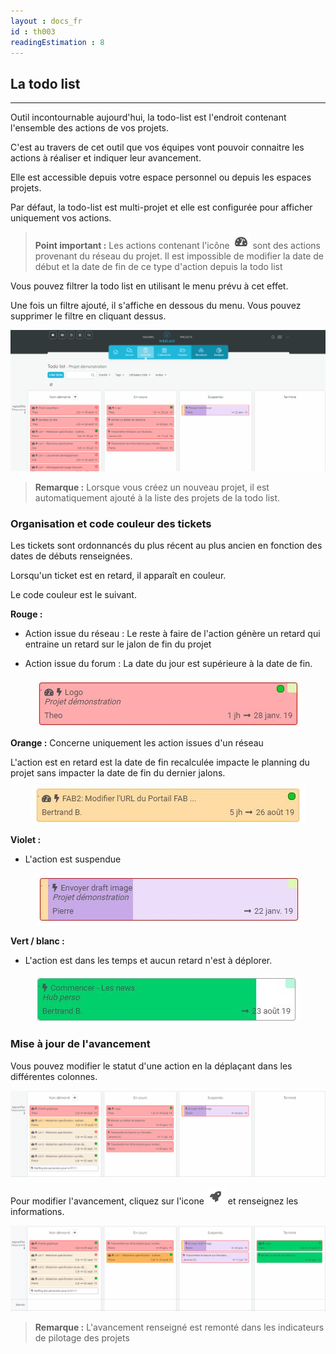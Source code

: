 ```yaml
---
layout : docs_fr
id : th003
readingEstimation : 8
---
```



## La todo list
---------------

Outil incontournable aujourd'hui, la todo-list est l'endroit contenant l'ensemble des actions de vos projets. 

C'est au travers de cet outil que vos équipes vont pouvoir connaitre les actions à réaliser et indiquer leur avancement. 

Elle est accessible depuis votre espace personnel ou depuis les espaces projets. 

Par défaut, la todo-list est multi-projet et elle est configurée pour afficher uniquement vos actions. 

> **Point important :**
> Les actions contenant l'icône <img src="iconeManagement.jpg"> sont des actions provenant du réseau du projet. Il est impossible de modifier la date de début et la date de fin de ce type d'action depuis la todo list
> 

Vous pouvez filtrer la todo list en utilisant le menu prévu à cet effet. 

Une fois un filtre ajouté, il s'affiche en dessous du menu. Vous pouvez supprimer le filtre en cliquant dessus. 

<p align="center">
<img src="todoListFiltre.gif">
</p>



> **Remarque :**
> Lorsque vous créez un nouveau projet, il est automatiquement ajouté à la liste des projets de la todo list. 
> 

### Organisation et code couleur des tickets

Les tickets sont ordonnancés du plus récent au plus ancien en fonction des dates de débuts renseignées. 

Lorsqu'un ticket est en retard, il apparaît en couleur. 

Le code couleur est le suivant. 

**Rouge :**

* Action issue du réseau : Le reste à faire de l'action génère un retard qui entraine un retard sur le jalon de fin du projet

* Action issue du forum : La date du jour est supérieure à la date de fin.

<p align="center">
<img src="actionRouge.jpg">
</p>

**Orange :** Concerne uniquement les action issues d'un réseau

L'action est en retard est la date de fin recalculée impacte le planning du projet sans impacter la date de fin du dernier jalons. 

<p align="center">
<img src="actionOrange.jpg">
</p>

**Violet :** 

* L'action est suspendue 

<p align="center">
<img src="actionViolette.jpg">
</p>


**Vert / blanc :** 

* L'action est dans les temps et aucun retard n'est à déplorer. 

<p align="center">
<img src="actionVerte.jpg">
</p>

### Mise à jour de l'avancement

Vous pouvez modifier le statut d'une action en la déplaçant dans les différentes colonnes. 

<p align="center">
<img src="todoListeDeplacement.gif">
</p>

Pour modifier l'avancement, cliquez sur l'icone <img src="iconeAvancement.png"> et renseignez les informations.

<p align="center">
<img src="todoListAvancement.gif">
</p>

> **Remarque :**
> L'avancement renseigné est remonté dans les indicateurs de pilotage des projets
> 
